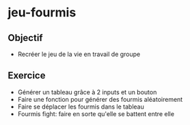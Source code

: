 # jeu-fourmis

## Objectif
* Recréer le jeu de la vie en travail de groupe

## Exercice

* Générer un tableau grâce à 2 inputs et un bouton
* Faire une fonction pour générer des fourmis aléatoirement
* Faire se déplacer les fourmis dans le tableau
* Fourmis fight: faire en sorte qu'elle se battent entre elle
